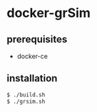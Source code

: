 # docker-grSim

## prerequisites
- docker-ce

## installation
```bash
$ ./build.sh
$ ./grsim.sh
```
